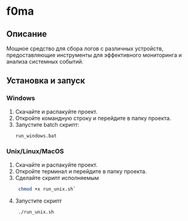 # f0ma

## Описание
Мощное средство для сбора логов с различных устройств, предоставляющие инструменты для эффективного мониторинга и анализа системных событий.

## Установка и запуск

### Windows
1. Скачайте и распакуйте проект.
2. Откройте командную строку и перейдите в папку проекта.
3. Запустите batch скрипт:
    ```cmd
    run_windows.bat
    ```

### Unix/Linux/MacOS
1. Скачайте и распакуйте проект.
2. Откройте терминал и перейдите в папку проекта.
3. Сделайте скрипт исполняемым 
   ```bash
    chmod +x run_unix.sh`
   ```
4. Запустите скрипт
   ```bash
    ./run_unix.sh
    ```



